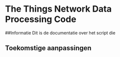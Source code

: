 # The Things Network Data Processing Code
##Informatie
Dit is de documentatie over het script die

## Toekomstige aanpassingen
